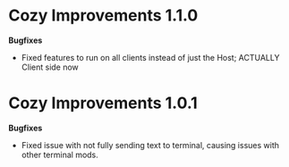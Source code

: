 # Cozy Improvements 1.1.0 
**Bugfixes**  
- Fixed features to run on all clients instead of just the Host; ACTUALLY Client side now

# Cozy Improvements 1.0.1  
**Bugfixes**  
- Fixed issue with not fully sending text to terminal, causing issues with other terminal mods.